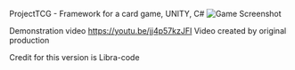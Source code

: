 ProjectTCG - Framework for a card game, UNITY, C#
![Game Screenshot](https://cdn.discordapp.com/attachments/665199905274331207/700154743829561415/unknown.png)


Demonstration video
https://youtu.be/jj4p57kzJFI
Video created by original production

Credit for this version is Libra-code
